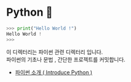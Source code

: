 # Python 🐍

```python
>>> print("Hello World !")
Hello World !
>>>
```

이 디렉터리는 파이썬 관련 디렉터리 입니다. <br>
파이썬의 기초나 문법 , 간단한 프로젝트를 커밋합니다.

+ <a href="https://github.com/DevJaepaL/TIL/tree/main/Python/Chapter01">파이썬 소개 ( Introduce Python )</a>
